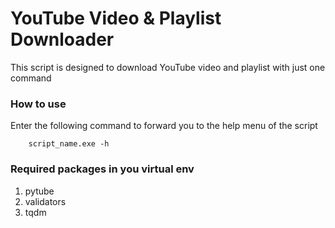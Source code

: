 # YouTube Video & Playlist Downloader
This script is designed to download YouTube video and playlist with just one command

### How to use
Enter the following command to forward you to the help menu of the script

        script_name.exe -h

### Required packages in you virtual env
1. pytube
2. validators
3. tqdm